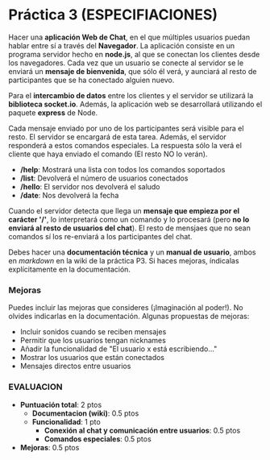 # Práctica 3 (ESPECIFIACIONES)

Hacer una **aplicación Web de Chat**, en el que múltiples usuarios puedan hablar entre sí a través del **Navegador**. La aplicación consiste en un programa servidor hecho en **node.js**, al que se conectan los clientes desde los navegadores. Cada vez que un usuario se conecte al servidor se le enviará un **mensaje de bienvenida**, que sólo él verá, y aunciará al resto de participantes que se ha conectado alguien nuevo.

Para el **intercambio de datos** entre los clientes y el servidor se utilizará la **biblioteca socket.io**. Además, la aplicación web se desarrollará utilizando el paquete **express** de Node.

Cada mensaje enviado por uno de los participantes será visible para el resto. El servidor se encargará de esta tarea. Además, el servidor responderá a estos comandos especiales. La respuesta sólo la verá el cliente que haya enviado el comando (El resto NO lo verán).

* **/help**: Mostrará una lista con todos los comandos soportados
* **/list**: Devolverá el número de usuarios conectados
* **/hello**: El servidor nos devolverá el saludo
* **/date**: Nos devolverá la fecha

Cuando el servidor detecta que llega un **mensaje que empieza por el carácter '/'**, lo interpretará como un comando y lo procesará (pero **no lo enviará al resto de usuarios del chat**). El resto de mensjaes que no sean comandos sí los re-enviará a los participantes del chat.

Debes hacer una **documentación técnica** y un **manual de usuario**, ambos en _markdown_ en la wiki de la práctica P3. Si haces mejoras, índicalas explícitamente en la documentación.

### Mejoras

Puedes incluir las mejoras que consideres (¡Imaginación al poder!). No olvides indicarlas en la documentación. Algunas propuestas de mejoras:

* Incluir sonidos cuando se reciben mensajes
* Permitir que los usuarios tengan nicknames
* Añadir la funcionalidad de "El usuario x está escribiendo..."
* Mostrar los usuarios que están conectados
* Mensajes directos entre usuarios

### EVALUACION

* **Puntuación total**: 2 ptos
  * **Documentacion (wiki)**: 0.5 ptos
  * **Funcionalidad**: 1 pto
    * **Conexión al chat y comunicación entre usuarios**: 0.5 ptos
    * **Comandos especiales**: 0.5 ptos
* **Mejoras**: 0.5 ptos
